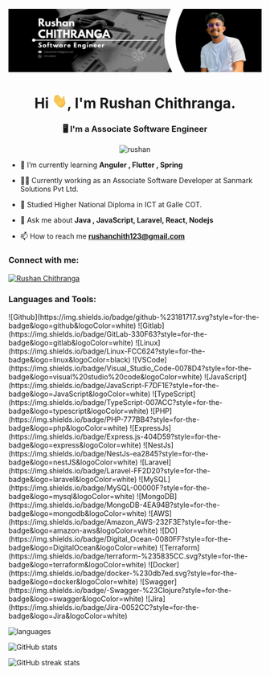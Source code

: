 ![Banner image](assets/RushanBanner.webp)

<h1 align="center">Hi  <img src="https://raw.githubusercontent.com/pasindu-kavinda/pasindu-kavinda/main/wave.gif" width="30px" height="30px" />, I'm Rushan Chithranga.</h1>
<h3 align="center"> 🖥 I'm a Associate Software Engineer</h3>

<p align="center"> <img src="https://komarev.com/ghpvc/?username=Rushan-Chithrang&label=Profile%20views&color=0e75b6&style=flat" alt="rushan" /> </p>

- 🌱 I’m currently learning **Anguler , Flutter , Spring**

- 👨‍💻 Currently working as an Associate Software Developer at Sanmark Solutions Pvt Ltd.

- 📄 Studied Higher National Diploma in ICT at Galle COT.

- 💬 Ask me about **Java , JavaScript, Laravel, React, Nodejs**

- 📫 How to reach me **rushanchith123@gmail.com**

<h3 align="left">Connect with me:</h3>
<p align="left">
<!-- <a href="https://twitter.com/_yazaaaa_" target="blank"><img align="center" src="https://raw.githubusercontent.com/rahuldkjain/github-profile-readme-generator/master/src/images/icons/Social/twitter.svg" alt="_yazaaaa_" height="30" width="40" /></a> -->
<a href="https://www.linkedin.com/in/rushan-chithranga" target="blank"><img align="center" src="https://raw.githubusercontent.com/rahuldkjain/github-profile-readme-generator/master/src/images/icons/Social/linked-in-alt.svg" alt="Rushan Chithranga" height="30" width="40" /></a>
<!-- <a href="https://instagram.com/___y_a_s_a___" target="blank"><img align="center" src="https://raw.githubusercontent.com/rahuldkjain/github-profile-readme-generator/master/src/images/icons/Social/instagram.svg" alt="___y_a_s_a___" height="30" width="40" /></a> -->
</p>

<h3 align="left">Languages and Tools:</h3>
![Github](https://img.shields.io/badge/github-%23181717.svg?style=for-the-badge&logo=github&logoColor=white)
![Gitlab](https://img.shields.io/badge/GitLab-330F63?style=for-the-badge&logo=gitlab&logoColor=white)
![Linux](https://img.shields.io/badge/Linux-FCC624?style=for-the-badge&logo=linux&logoColor=black)
![VSCode](https://img.shields.io/badge/Visual_Studio_Code-0078D4?style=for-the-badge&logo=visual%20studio%20code&logoColor=white)
![JavaScript](https://img.shields.io/badge/JavaScript-F7DF1E?style=for-the-badge&logo=JavaScript&logoColor=white)
![TypeScript](https://img.shields.io/badge/TypeScript-007ACC?style=for-the-badge&logo=typescript&logoColor=white)
![PHP](https://img.shields.io/badge/PHP-777BB4?style=for-the-badge&logo=php&logoColor=white)
![ExpressJs](https://img.shields.io/badge/Express.js-404D59?style=for-the-badge&logo=express&logoColor=white)
![NestJs](https://img.shields.io/badge/NestJs-ea2845?style=for-the-badge&logo=nestJS&logoColor=white)
![Laravel](https://img.shields.io/badge/Laravel-FF2D20?style=for-the-badge&logo=laravel&logoColor=white)
![MySQL](https://img.shields.io/badge/MySQL-00000F?style=for-the-badge&logo=mysql&logoColor=white)
![MongoDB](https://img.shields.io/badge/MongoDB-4EA94B?style=for-the-badge&logo=mongodb&logoColor=white)
![AWS](https://img.shields.io/badge/Amazon_AWS-232F3E?style=for-the-badge&logo=amazon-aws&logoColor=white)
![DO](https://img.shields.io/badge/Digital_Ocean-0080FF?style=for-the-badge&logo=DigitalOcean&logoColor=white)
![Terraform](https://img.shields.io/badge/terraform-%235835CC.svg?style=for-the-badge&logo=terraform&logoColor=white)
![Docker](https://img.shields.io/badge/docker-%230db7ed.svg?style=for-the-badge&logo=docker&logoColor=white)
![Swagger](https://img.shields.io/badge/-Swagger-%23Clojure?style=for-the-badge&logo=swagger&logoColor=white)
![Jira](https://img.shields.io/badge/Jira-0052CC?style=for-the-badge&logo=Jira&logoColor=white)

<p align="left">
  <picture>
    <source media="(prefers-color-scheme: dark)" srcset="https://github-readme-stats.vercel.app/api/top-langs/?username=Rushan-Chithranga&exclude_repo=Rushan-Chithranga&layout=compact&theme=dracula" />
    <source media="(prefers-color-scheme: light)" srcset="https://github-readme-stats.vercel.app/api/top-langs/?username=Rushan-Chithranga&exclude_repo=Rushan-Chithranga&layout=compact&theme=default" />
    <img alt="languages" src="https://github-readme-stats.vercel.app/api/top-langs/?username=Rushan-Chithranga&exclude_repo=Rushan-Chithranga&layout=compact&theme=default" />
  </picture>
</p>


<p align="left">
  <picture>
    <source media="(prefers-color-scheme: dark)" srcset="https://github-readme-stats.vercel.app/api?username=Rushan-Chithranga&show_icons=true&include_all_commits=true&theme=dracula" />
    <source media="(prefers-color-scheme: light)" srcset="https://github-readme-stats.vercel.app/api?username=Rushan-Chithranga&show_icons=true&include_all_commits=true&theme=default" />
    <img alt="GitHub stats" src="https://github-readme-stats.vercel.app/api?username=Rushan-Chithranga&show_icons=true&include_all_commits=true&theme=default" />
  </picture>
</p>

<p align="left">
  <picture>
    <source media="(prefers-color-scheme: dark)" srcset="https://github-readme-streak-stats.herokuapp.com/?user=Rushan-Chithranga&theme=dracula" />
    <source media="(prefers-color-scheme: light)" srcset="https://github-readme-streak-stats.herokuapp.com/?user=Rushan-Chithranga&theme=default" />
    <img alt="GitHub streak stats" src="https://github-readme-streak-stats.herokuapp.com/?user=Rushan-Chithranga&theme=default" />
  </picture>
</p>

